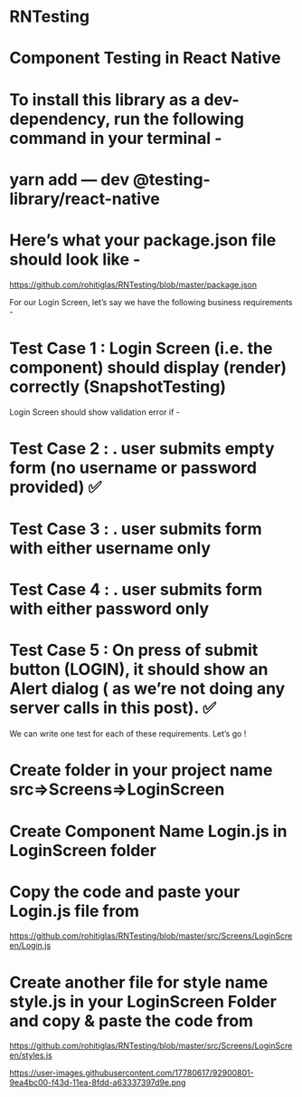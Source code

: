 # RNTesting
# Component Testing in React Native


# To install this library as a dev-dependency, run the following command in your terminal -


# yarn add — dev @testing-library/react-native

# Here’s what your package.json file should look like - 

https://github.com/rohitiglas/RNTesting/blob/master/package.json


For our Login Screen, let’s say we have the following business requirements -
# Test Case 1 : Login Screen (i.e. the component) should display (render) correctly (SnapshotTesting)

Login Screen should show validation error if -

# Test Case 2 : . user submits empty form (no username or password provided) ✅

# Test Case 3 : . user submits form with either username only

# Test Case 4 : . user submits form with either password only

# Test Case 5 : On press of submit button (LOGIN), it should show an Alert dialog ( as we’re not doing any server calls in this post). ✅

We can write one test for each of these requirements.
Let’s go !


# Create folder in your project name src=>Screens=>LoginScreen

# Create Component Name Login.js in LoginScreen folder

# Copy the code and paste your Login.js file from
https://github.com/rohitiglas/RNTesting/blob/master/src/Screens/LoginScreen/Login.js

# Create another file for style name style.js in your LoginScreen Folder and copy & paste the code from 
https://github.com/rohitiglas/RNTesting/blob/master/src/Screens/LoginScreen/styles.js



https://user-images.githubusercontent.com/17780617/92900801-9ea4bc00-f43d-11ea-8fdd-a63337397d9e.png





